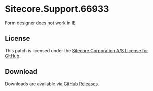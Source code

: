 # Sitecore.Support.66933
Form designer does not work in IE

## License  
This patch is licensed under the [Sitecore Corporation A/S License for GitHub](https://github.com/sitecoresupport/Sitecore.Support.66933/blob/master/LICENSE).  

## Download  
Downloads are available via [GitHub Releases](https://github.com/sitecoresupport/Sitecore.Support.66933/releases).  
